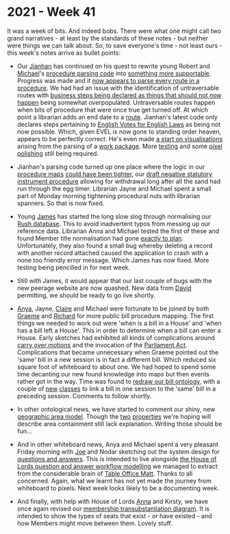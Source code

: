 # 2021 - Week 41

It was a week of bits. And indeed bobs. There were what one might call two grand narratives - at least by the standards of these notes - but neither were things we can talk about. So, to save everyone's time - not least ours - this week's notes arrive as bullet points:

* Our [Jianhan](https://twitter.com/jianhanzhu) has continued on his quest to rewrite young Robert and [Michael](https://twitter.com/fantasticlife)'s [procedure parsing code](https://api.parliament.uk/procedures/meta/comments) into [something more supportable](https://github.com/ukparliament/Procedures/blob/master/Procedure.Web/Controllers/WorkPackagesController.cs#L107). Progress was made and it [now appears to parse every route in a procedure](https://procedures-staging.azurewebsites.net/WorkPackages/526/stepReport). We had had an issue with the identification of untraversable routes with [business steps being declared as things that should not *now* happen](https://procedures-staging.azurewebsites.net/WorkPackages/526/stepReport#untraversable) being somewhat overpopulated. Untraversable routes happen when bits of procedure that were once true get turned off. At which point a librarian adds an end date to a [route](https://ukparliament.github.io/ontologies/procedure/procedure-ontology.html#d4e164s). Jianhan's latest code only declares steps pertaining to [English Votes for English Laws](https://en.wikipedia.org/wiki/English_votes_for_English_laws) as being not now possible. Which, given EVEL is now gone to standing order heaven, appears to be perfectly correct. He's even made [a start on visualisations](https://procedures-staging.azurewebsites.net/WorkPackages/526/graph) arising from the parsing of a [work package](https://ukparliament.github.io/ontologies/procedure/procedure-ontology.html#d4e222). More [testing](https://trello.com/c/P1gnWCm9/38-testing-the-procedure-parsing-code) and some [pixel polishing](https://trello.com/c/CSr8KMvp/10-rewrite-work-package-visualisation) still being required.

* Jianhan's parsing code turned up one place where the logic in our [procedure maps](https://ukparliament.github.io/ontologies/procedure/maps/) [could have been tighter](https://trello.com/c/rg0kw9D5/207-tighten-up-draft-negative-map-and-data), our [draft negative statutory instrument procedure](https://ukparliament.github.io/ontologies/procedure/maps/secondary-legislation/statutory-instruments/negative-procedures/draft/draft-negative.pdf) allowing for withdrawal long after all the sand had run through the egg timer. Librarian Jayne and Michael spent a small part of Monday morning tightening procedural nuts with librarian spanners. So that is now fixed.

* Young [James](https://twitter.com/jamesjefferies) has started the long slow slog through normalising our [Rush database](https://membersafter1832.historyofparliamentonline.org/). This to avoid inadvertent typos from messing up our reference data. Librarian Anna and Michael tested the first of these and found Member title normalisation had gone [exactly to plan](https://membersafter1832.historyofparliamentonline.org/member_titles). Unfortunately, they also found a small bug whereby deleting a record with another record attached caused the application to crash with a none too friendly error message. Which James has now fixed. More testing being pencilled in for next week.

* Still with James, it would appear that our last couple of bugs with the new peerage website are now quashed. New data from [David](https://twitter.com/clerkly) permitting, we should be ready to go live shortly.

* [Anya](https://twitter.com/bitten_), Jayne, [Claire](https://twitter.com/tinysprite) and Michael were fortunate to be joined by both [Graeme](https://twitter.com/woodstockjag) and [Richard](https://twitter.com/Richard24235966) for more public bill procedure mapping. The first things we needed to work out were 'when is a bill in a House' and 'when has a bill left a House'. This in order to determine when a bill can enter a House. Early sketches had exhibited all kinds of complications around [carry over motions](https://commonslibrary.parliament.uk/research-briefings/sn03236/) and the invocation of the [Parliament Act](https://www.legislation.gov.uk/ukpga/Geo5/1-2/13/contents). Complications that became unnecessary when Graeme pointed out the 'same' bill in a new session is in fact a different bill. Which reduced six square foot of whiteboard to about one. We had hoped to spend some time decanting our new found knowledge into maps but then events rather got in the way. Time was found to [redraw our bill ontology](https://ukparliament.github.io/ontologies/bill/bill-ontology.html), with a couple of [new](https://ukparliament.github.io/ontologies/bill/bill-ontology.html#d4e116) [classes](https://ukparliament.github.io/ontologies/bill/bill-ontology.html#d4e127) to link a bill in one session to the 'same' bill in a preceding session. Comments to follow shortly.

* In other ontological news, we have started to comment our shiny, new [geographic area model](https://ukparliament.github.io/ontologies/geographic-area/geographic-area-ontology.html). Though the [two](https://ukparliament.github.io/ontologies/geographic-area/geographic-area-ontology.html#d4e220) [properties](https://ukparliament.github.io/ontologies/geographic-area/geographic-area-ontology.html#d4e205) we're hoping will describe area containment still lack explanation. Writing those should be fun...

* And in other whiteboard news, Anya and Michael spent a very pleasant Friday morning with [Joe](https://twitter.com/joe_parl_ds) and Nodar sketching out the system design for [questions and answers](https://ukparliament.github.io/ontologies/question-and-answer/question-and-answer-ontology.html). This is intended to live alongside [the House of Lords question and answer workflow modelling](https://github.com/ukparliament/ontologies/blob/master/question-and-answer/workflows/lords/flow.pdf) we managed to extract from the considerable brain of [Table Office Matt](https://twitter.com/MattKorris). Thanks to all concerned. Again, what we learnt has not yet made the journey from whiteboard to pixels. Next week looks likely to be a documenting week.

* And finally, with help with House of Lords [Anna](https://twitter.com/LoogaGirl) and Kirsty, we have once again revised our [membership transubstantiation diagram](https://github.com/ukparliament/ontologies/blob/master/house-membership/transubstantiations/transubstantiations.pdf). It is intended to show the types of seats that exist - or have existed - and how Members might move between them. Lovely stuff. 

